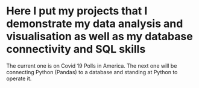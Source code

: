 # Here I put my projects that I demonstrate my data analysis and visualisation as well as my database connectivity and SQL skills
The current one is on Covid 19 Polls in America.
The next one will be connecting Python (Pandas) to a database and standing at Python to operate it.
